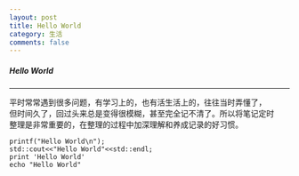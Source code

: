 ```yaml
---
layout: post
title: Hello World
category: 生活
comments: false
---
```



##### Hello World
***
平时常常遇到很多问题，有学习上的，也有活生活上的，往往当时弄懂了，   
但时间久了，回过头来总是变得很模糊，甚至完全记不清了。所以将笔记定时  
整理是非常重要的，在整理的过程中加深理解和养成记录的好习惯。

    printf("Hello World\n");
    std::cout<<"Hello World"<<std::endl;
    print 'Hello World'
    echo "Hello World" 
